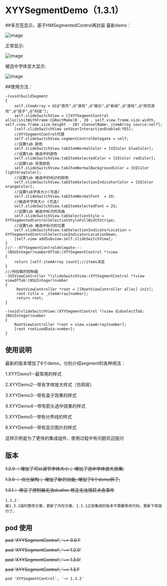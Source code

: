 # XYYSegmentDemo（1.3.1）

##多页签显示，基于HMSegmentedControl再封装
最新demo：

![image](https://github.com/1273011249/XYYSegmentControl/blob/master/SegmentDemoTableview.gif)

正常显示:

![image](https://github.com/1273011249/XYYSegmentControl/blob/master/SegmentDemo_gif.gif)

被选中字体变大显示:

![image](https://github.com/1273011249/XYYSegmentControl/blob/master/SegmentDemo_add.gif)

##使用方法：

    -(void)buildSegment
    {
        self.itemArray = @[@"首页",@"游戏",@"娱乐",@"新闻",@"游戏",@"网页游戏",@"段子",@"科技"];
        self.slideSwitchView = [[XYYSegmentControl alloc]initWithFrame:CGRectMake(0 , 20 , self.view.frame.size.width, self.view.frame.size.height - 20) channelName:_itemArray source:self];
        [self.slideSwitchView setUserInteractionEnabled:YES];
        //XYYSegmentControl代理
        self.slideSwitchView.segmentControlDelegate = self;
        //设置tab 颜色
        self.slideSwitchView.tabItemNormalColor = [UIColor blueColor];
        //设置tab 被选中的颜色
        self.slideSwitchView.tabItemSelectedColor = [UIColor redColor];
        //设置tab 背景颜色
        self.slideSwitchView.tabItemNormalBackgroundColor = [UIColor lightGrayColor];
        //设置tab 被选中的标识的颜色
        self.slideSwitchView.tabItemSelectionIndicatorColor = [UIColor orangeColor];
        //设置tab字体大小(可选)
        self.slideSwitchView.tabItemNormalFont  = 20;
        //被选中字体大小 (可选)
        self.slideSwitchView.tabItemSelectedFont = 25;
        //设置tab 被选中标识的风格
        self.slideSwitchView.tabSelectionStyle = XYYSegmentedControlSelectionStyleFullWidthStripe;
        //设置tab 被选中标识的位置
        self.slideSwitchView.tabSelectionIndicatorLocation = XYYSegmentedControlSelectionIndicatorLocationDown;
        [self.view addSubview:self.slideSwitchView];
    }
    ///---XYYSegmentControldelegate---
    -(NSUInteger)numberOfTab:(XYYSegmentControl *)view
    {
        return [self.itemArray count];//items决定
    }
    ///待加载的控制器
    -(UIViewController *)slideSwitchView:(XYYSegmentControl *)view viewOfTab:(NSUInteger)number
    {
         RootViewController *root = [[RootViewController alloc] init];
         root.title = _itemArray[number];
         return root;
    }

    -(void)slideSwitchView:(XYYSegmentControl *)view didselectTab:(NSUInteger)number
    {
        RootViewController *root = view.viewArray[number];
        [root rootLoadData:number];
    }

## 使用说明
 最新的版本增加了6个demo，分别介绍segment的各种用法：
 
 1.XYYDemo1--最常用的样式
 
 2.XYYDemo2--带有字体放大样式（仿网易）
 
 3.XYYDemo3--带有盒子效果的样式
 
 4.XYYDemo4--带有箭头选中效果的样式
 
 5.XYYDemo5--带有分界线的样式
 
 6.XYYDemo6--带有显示图片的样式
 
 这样示例是为了更快的集成组件，使用过程中有问题欢迎提问
 

## 版本
 ~~1.2.0 ：增加了可以调节字体大小；
         增加了选中字体放大效果;~~
         
 ~~1.3.0 ：
 优化架构；
 增加了新的功能;
 增加了6个demo例子;~~
    
~~1.3.1：
    修正了控制器无法dealloc
    修正无法捕获点击事件~~
    
    1.3.2：
    接1.3.1临时整改方案，更新了内存方案，1.3.1之前集成的版本不需要修改代码，更新下库就行了。
    

## pod 使用
~~pod 'XYYSegmentControl', '~> 0.0.1'~~

~~pod 'XYYSegmentControl', '~> 1.2.0'~~

~~pod 'XYYSegmentControl', '~> 1.3.0'~~

~~pod 'XYYSegmentControl', '~> 1.3.1'~~

    pod 'XYYSegmentControl', '~> 1.3.2'
